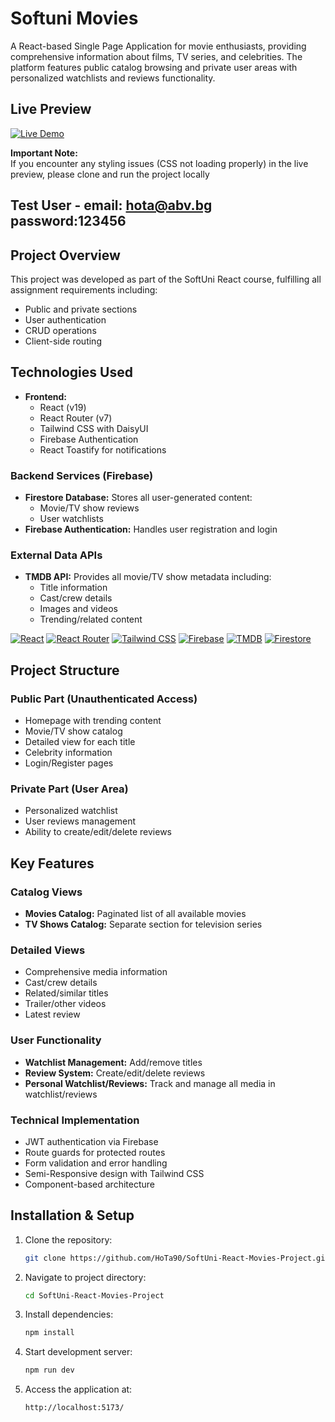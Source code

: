 # Softuni Movies

A React-based Single Page Application for movie enthusiasts, providing comprehensive information about films, TV series, and celebrities. The platform features public catalog browsing and private user areas with personalized watchlists and reviews functionality.

## Live Preview

[![Live Demo](https://img.shields.io/badge/Live_Demo-Open-green?style=for-the-badge)](https://softuni-movies.web.app/)

**Important Note:**  
If you encounter any styling issues (CSS not loading properly) in the live preview, please clone and run the project locally

## Test User - email: hota@abv.bg password:123456

## Project Overview

This project was developed as part of the SoftUni React course, fulfilling all assignment requirements including:
- Public and private sections
- User authentication
- CRUD operations
- Client-side routing

## Technologies Used

- **Frontend:**
  - React (v19)
  - React Router (v7)
  - Tailwind CSS with DaisyUI
  - Firebase Authentication
  - React Toastify for notifications

### Backend Services (Firebase)
- **Firestore Database:** Stores all user-generated content:
  - Movie/TV show reviews
  - User watchlists
- **Firebase Authentication:** Handles user registration and login

### External Data APIs
- **TMDB API:** Provides all movie/TV show metadata including:
  - Title information
  - Cast/crew details
  - Images and videos
  - Trending/related content

[![React](https://img.shields.io/badge/React-✓-blue)]() [![React Router](https://img.shields.io/badge/React_Router-✓-brightgreen)]() [![Tailwind CSS](https://img.shields.io/badge/Tailwind_CSS-✓-important)]() [![Firebase](https://img.shields.io/badge/Firebase_Auth-✓-yellowgreen)]() [![TMDB](https://img.shields.io/badge/TMDB_API-✓-informational)]() [![Firestore](https://img.shields.io/badge/Firestore_DB-✓-orange)]()

## Project Structure

### Public Part (Unauthenticated Access)
- Homepage with trending content
- Movie/TV show catalog
- Detailed view for each title
- Celebrity information
- Login/Register pages

### Private Part (User Area)
- Personalized watchlist
- User reviews management
- Ability to create/edit/delete reviews

## Key Features

### Catalog Views
- **Movies Catalog:** Paginated list of all available movies
- **TV Shows Catalog:** Separate section for television series

### Detailed Views
- Comprehensive media information
- Cast/crew details
- Related/similar titles
- Trailer/other videos
- Latest review

### User Functionality
- **Watchlist Management:** Add/remove titles
- **Review System:** Create/edit/delete reviews
- **Personal Watchlist/Reviews:** Track and manage all media in watchlist/reviews

### Technical Implementation
- JWT authentication via Firebase
- Route guards for protected routes
- Form validation and error handling
- Semi-Responsive design with Tailwind CSS
- Component-based architecture

## Installation & Setup

1. Clone the repository:
   ```bash
   git clone https://github.com/HoTa90/SoftUni-React-Movies-Project.git
   ```

2. Navigate to project directory:
   ```bash
   cd SoftUni-React-Movies-Project
   ```

3. Install dependencies:
   ```bash
   npm install
   ```

4. Start development server:
    ```bash
    npm run dev
    ```

5. Access the application at:
   ```bash
   http://localhost:5173/
   ```
   